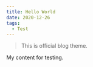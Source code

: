 ```yaml
---
title: Hello World
date: 2020-12-26
tags:
  - Test
---
```


> This is official blog theme.

My content for testing.